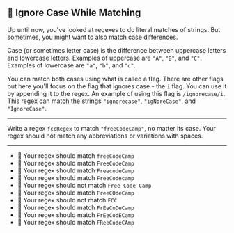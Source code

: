 🚀 Ignore Case While Matching
-----------------------------

Up until now, you've looked at regexes to do literal matches of strings. But sometimes, you might want to also match case differences.

Case (or sometimes letter case) is the difference between uppercase letters and lowercase letters. Examples of uppercase are `"A"`, `"B"`, and `"C"`. Examples of lowercase are `"a"`, `"b"`, and `"c"`.

You can match both cases using what is called a flag. There are other flags but here you'll focus on the flag that ignores case - the `i` flag. You can use it by appending it to the regex. An example of using this flag is `/ignorecase/i`. This regex can match the strings `"ignorecase"`, `"igNoreCase"`, and `"IgnoreCase"`.

* * *

Write a regex `fccRegex` to match `"freeCodeCamp"`, no matter its case. Your regex should not match any abbreviations or variations with spaces.

* * *

*   🧪 Your regex should match `freeCodeCamp`
*   🧪 Your regex should match `FreeCodeCamp`
*   🧪 Your regex should match `FreecodeCamp`
*   🧪 Your regex should match `FreeCodecamp`
*   🧪 Your regex should not match `Free Code Camp`
*   🧪 Your regex should match `FreeCOdeCamp`
*   🧪 Your regex should not match `FCC`
*   🧪 Your regex should match `FrEeCoDeCamp`
*   🧪 Your regex should match `FrEeCodECamp`
*   🧪 Your regex should match `FReeCodeCAmp`